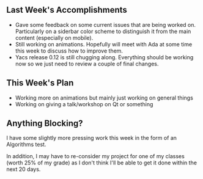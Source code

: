 ## Last Week's Accomplishments

  - Gave some feedback on some current issues that are being worked on. Particularly on a siderbar color scheme to distinguish it from the main content (especially on mobile).
  - Still working on animations. Hopefully will meet with Ada at some time this week to discuss how to improve them.
  - Yacs release 0.12 is still chugging along. Everything should be working now so we just need to review a couple of final changes.

## This Week's Plan

- Working more on animations but mainly just working on general things
- Working on giving a talk/workshop on Qt or something

## Anything Blocking?

I have some slightly more pressing work this week in the form of an Algorithms test. 

In addition, I may have to re-consider my project for one of my classes (worth 25% of my grade) as I don't think I'll be able to get it done within the next 20 days.
